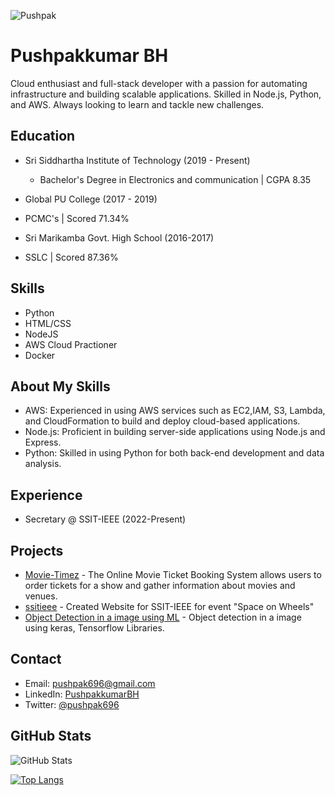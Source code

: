 <p align="left"> 
<img src="https://komarev.com/ghpvc/?username=PushpakkumarBH&label=Profile%20views&color=0e75b6&style=flat" alt="Pushpak"/>
</p>

<!-- Using Markdown to add content and formatting to your profile -->
# Pushpakkumar BH

Cloud enthusiast and full-stack developer with a passion for automating infrastructure and building scalable applications. Skilled in Node.js, Python, and AWS. Always looking to learn and tackle new challenges.

## Education
- Sri Siddhartha Institute of Technology (2019 - Present)
  - Bachelor's Degree in Electronics and communication | CGPA 8.35

- Global PU College (2017 - 2019)
 - PCMC's | Scored 71.34%

- Sri Marikamba Govt. High School (2016-2017)
 - SSLC | Scored 87.36%

## Skills
- Python
- HTML/CSS
- NodeJS
- AWS Cloud Practioner
- Docker

## About My Skills
- AWS: Experienced in using AWS services such as EC2,IAM, S3, Lambda, and CloudFormation to build and deploy cloud-based applications.
- Node.js: Proficient in building server-side applications using Node.js and Express.
- Python: Skilled in using Python for both back-end development and data analysis.

## Experience
- Secretary @ SSIT-IEEE (2022-Present)

## Projects
- [Movie-Timez](https://github.com/PushpakkumarBH/Movie-Timez) - The Online Movie Ticket Booking System allows users to order tickets for a show and gather information about movies and venues. 
- [ssitieee](https://github.com/PushpakkumarBH/ssitieee) - Created Website for SSIT-IEEE for event "Space on Wheels"
- [Object Detection in a image using ML](https://github.com/PushpakkumarBH/miniproject) - Object detection in a image using keras, Tensorflow Libraries.

## Contact
- Email: pushpak696@gmail.com
- LinkedIn: [PushpakkumarBH](https://www.linkedin.com/in/pushpakkumar-bh-4555a11b0)
- Twitter: [@pushpak696](https://twitter.com/pushpak696)

<!-- Using a GitHub widget to showcase your activity and contributions -->
## GitHub Stats

![GitHub Stats](https://github-readme-stats.vercel.app/api?username=PushpakkumarBH&show_icons=true)

[![Top Langs](https://github-readme-stats.vercel.app/api/top-langs/?username=PushpakkumarBH)](https://github.com/PushpakkumarBH)

